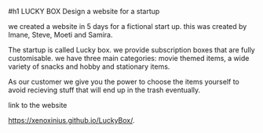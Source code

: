 #h1 LUCKY BOX
Design a website for a startup

we created a website in 5 days for a fictional start up.
this was created by Imane, Steve, Moeti and Samira.

The startup is called Lucky box. we provide subscription boxes that are fully customisable. we have three main categories: movie themed items, a wide variety of snacks and hobby and stationary items. 

As our customer we give you the power to choose the items yourself to avoid recieving stuff that will end up in the trash eventually.


link to the website

https://xenoxinius.github.io/LuckyBox/.
